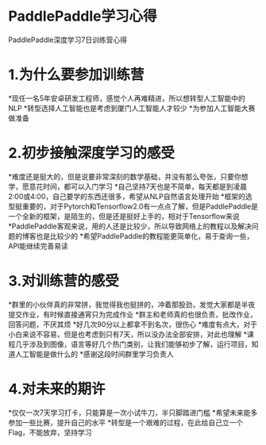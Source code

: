 # PaddlePaddle学习心得
PaddlePaddle深度学习7日训练营心得
# 1.为什么要参加训练营
*现任一名5年安卓研发工程师，感觉个人再难精进，所以想转型人工智能中的NLP
*转型选择人工智能也是考虑到厦门人工智能人才较少
*为参加人工智能大赛做准备
# 2.初步接触深度学习的感受
*难度还是挺大的，但是说要非常深刻的数学基础，并没有那么夸张，只要你想学，愿意花时间，都可以入门学习
*自己坚持7天也是不简单，每天都是到凌晨2:00或4:00，自己要学的东西还很多，希望从NLP自然语言处理开始
*框架的选型挺重要的，对于Pytorch和Tensorflow2.0有一点点了解，但是PaddlePaddle是一个全新的框架，是陌生的，但是还是挺好上手的，相对于Tensorflow来说
*PaddlePaddle客观来说，用的人还是比较少，所以导致网络上的教程以及解决问题的博客也是比较少的
*希望PaddlePaddle的教程能更简单化，易于查询一些，API能继续完善易读
# 3.对训练营的感受
*群里的小伙伴真的非常拼，我觉得我也挺拼的，冲着那股劲，发觉大家都是半夜提交作业，有时候直接通宵只为完成作业
*群主和老师真的也很负责，批改作业，回答问题，不厌其烦
*好几次90分以上都拿不到名次，很伤心
*难度有点大，对于小白来说不容易，但是也考虑到只有7天，所以没办法全部安排，对此也理解
*课程几乎涉及到图像，语言等好几个热门类别，让我们能够初步了解，运行项目，知道人工智能是做什么的
*感谢这段时间群里学习负责人 
# 4.对未来的期许
*仅仅一次7天学习打卡，只能算是一次小试牛刀，半只脚踏进门槛
*希望未来能多参加一些比赛，提升自己的水平
*转型是一个艰难的过程，在此给自己立一个Flag，不能放弃，坚持学习
